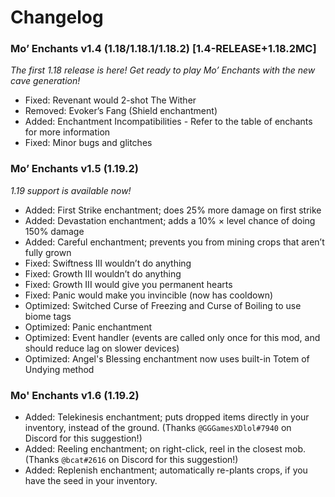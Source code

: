 # Changelog
### Mo’ Enchants v1.4 (1.18/1.18.1/1.18.2) [1.4-RELEASE+1.18.2MC]
*The first 1.18 release is here! Get ready to play Mo’ Enchants with the new cave generation!*
-   Fixed: Revenant would 2-shot The Wither
-   Removed: Evoker’s Fang (Shield enchantment)
-   Added: Enchantment Incompatibilities - Refer to the table of enchants for more information
-   Fixed: Minor bugs and glitches

### Mo’ Enchants v1.5 (1.19.2)
*1.19 support is available now!*
- Added: First Strike enchantment; does 25% more damage on first strike
- Added: Devastation enchantment; adds a 10% × level chance of doing 150% damage
- Added: Careful enchantment; prevents you from mining crops that aren’t fully grown
- Fixed: Swiftness III wouldn’t do anything
- Fixed: Growth III wouldn’t do anything
- Fixed: Growth III would give you permanent hearts
- Fixed: Panic would make you invincible (now has cooldown)
- Optimized: Switched Curse of Freezing and Curse of Boiling to use biome tags
- Optimized: Panic enchantment
- Optimized: Event handler (events are called only once for this mod, and should reduce lag on slower devices)
- Optimized: Angel's Blessing enchantment now uses built-in Totem of Undying method

### Mo' Enchants v1.6 (1.19.2)
- Added: Telekinesis enchantment; puts dropped items directly in your inventory, instead of the ground. (Thanks `@GGGamesXDlol#7940` on Discord for this suggestion!)
- Added: Reeling enchantment; on right-click, reel in the closest mob. (Thanks `@bcat#2616` on Discord for this suggestion!)
- Added: Replenish enchantment; automatically re-plants crops, if you have the seed in your inventory.